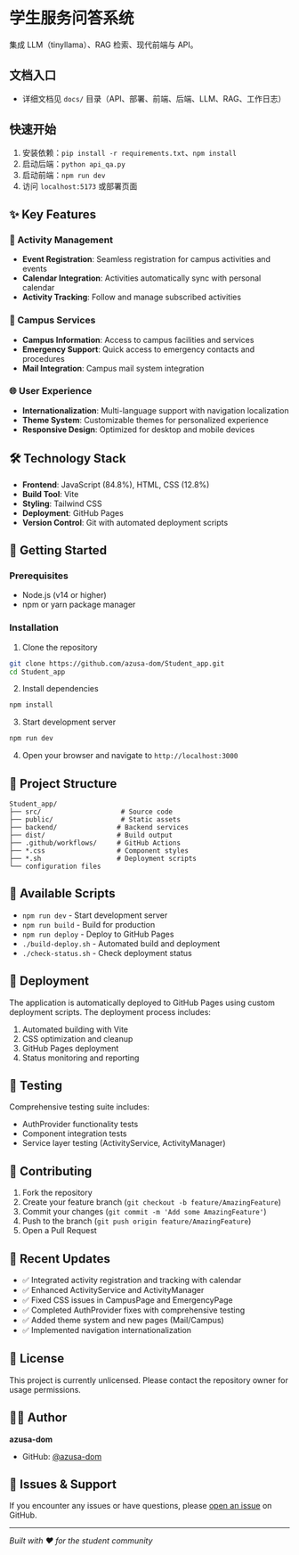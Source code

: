 
# 学生服务问答系统

集成 LLM（tinyllama）、RAG 检索、现代前端与 API。

## 文档入口
- 详细文档见 `docs/` 目录（API、部署、前端、后端、LLM、RAG、工作日志）

## 快速开始
1. 安装依赖：`pip install -r requirements.txt`、`npm install`
2. 启动后端：`python api_qa.py`
3. 启动前端：`npm run dev`
4. 访问 `localhost:5173` 或部署页面


## ✨ Key Features

### 📅 Activity Management
- **Event Registration**: Seamless registration for campus activities and events
- **Calendar Integration**: Activities automatically sync with personal calendar
- **Activity Tracking**: Follow and manage subscribed activities

### 🏫 Campus Services
- **Campus Information**: Access to campus facilities and services
- **Emergency Support**: Quick access to emergency contacts and procedures
- **Mail Integration**: Campus mail system integration

### 🌐 User Experience
- **Internationalization**: Multi-language support with navigation localization
- **Theme System**: Customizable themes for personalized experience
- **Responsive Design**: Optimized for desktop and mobile devices

## 🛠 Technology Stack

- **Frontend**: JavaScript (84.8%), HTML, CSS (12.8%)
- **Build Tool**: Vite
- **Styling**: Tailwind CSS
- **Deployment**: GitHub Pages
- **Version Control**: Git with automated deployment scripts

## 🚀 Getting Started

### Prerequisites
- Node.js (v14 or higher)
- npm or yarn package manager

### Installation

1. Clone the repository
```bash
git clone https://github.com/azusa-dom/Student_app.git
cd Student_app
```

2. Install dependencies
```bash
npm install
```

3. Start development server
```bash
npm run dev
```

4. Open your browser and navigate to `http://localhost:3000`

## 📁 Project Structure

```
Student_app/
├── src/                    # Source code
├── public/                 # Static assets
├── backend/               # Backend services
├── dist/                  # Build output
├── .github/workflows/     # GitHub Actions
├── *.css                  # Component styles
├── *.sh                   # Deployment scripts
└── configuration files
```

## 🔧 Available Scripts

- `npm run dev` - Start development server
- `npm run build` - Build for production
- `npm run deploy` - Deploy to GitHub Pages
- `./build-deploy.sh` - Automated build and deployment
- `./check-status.sh` - Check deployment status

## 🚀 Deployment

The application is automatically deployed to GitHub Pages using custom deployment scripts. The deployment process includes:

1. Automated building with Vite
2. CSS optimization and cleanup
3. GitHub Pages deployment
4. Status monitoring and reporting

## 🧪 Testing

Comprehensive testing suite includes:
- AuthProvider functionality tests
- Component integration tests
- Service layer testing (ActivityService, ActivityManager)

## 🤝 Contributing

1. Fork the repository
2. Create your feature branch (`git checkout -b feature/AmazingFeature`)
3. Commit your changes (`git commit -m 'Add some AmazingFeature'`)
4. Push to the branch (`git push origin feature/AmazingFeature`)
5. Open a Pull Request

## 📝 Recent Updates

- ✅ Integrated activity registration and tracking with calendar
- ✅ Enhanced ActivityService and ActivityManager
- ✅ Fixed CSS issues in CampusPage and EmergencyPage
- ✅ Completed AuthProvider fixes with comprehensive testing
- ✅ Added theme system and new pages (Mail/Campus)
- ✅ Implemented navigation internationalization

## 📄 License

This project is currently unlicensed. Please contact the repository owner for usage permissions.

## 👨‍💻 Author

**azusa-dom**
- GitHub: [@azusa-dom](https://github.com/azusa-dom)

## 🐛 Issues & Support

If you encounter any issues or have questions, please [open an issue](https://github.com/azusa-dom/Student_app/issues) on GitHub.

---

*Built with ❤️ for the student community*
